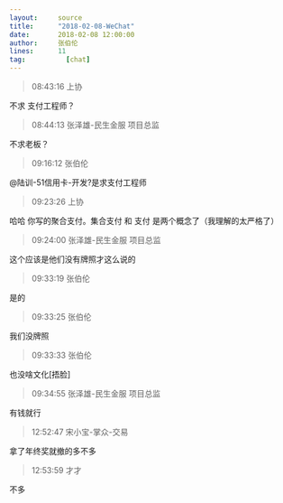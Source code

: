 ```yaml
---
layout:     source 
title:      "2018-02-08-WeChat"
date:       2018-02-08 12:00:00
author:     张伯伦
lines:      11 
tag:		  [chat]
---
```

> 08:43:16  上协  
   
不求 支付工程师？  
   
> 08:44:13  张泽雄-民生金服 项目总监  
   
不求老板？  
   
> 09:16:12  张伯伦  
   
@陆训-51信用卡-开发?是求支付工程师  
   
> 09:23:26  上协  
   
哈哈 你写的聚合支付。集合支付 和 支付 是两个概念了（我理解的太严格了）  
   
> 09:24:00  张泽雄-民生金服 项目总监  
   
这个应该是他们没有牌照才这么说的  
   
> 09:33:19  张伯伦  
   
是的  
   
> 09:33:25  张伯伦  
   
我们没牌照  
   
> 09:33:33  张伯伦  
   
也没啥文化[捂脸]  
   
> 09:34:55  张泽雄-民生金服 项目总监  
   
有钱就行  
   
> 12:52:47  宋小宝-掌众-交易  
   
拿了年终奖就撤的多不多  
   
> 12:53:59  才才  
   
不多  
   
